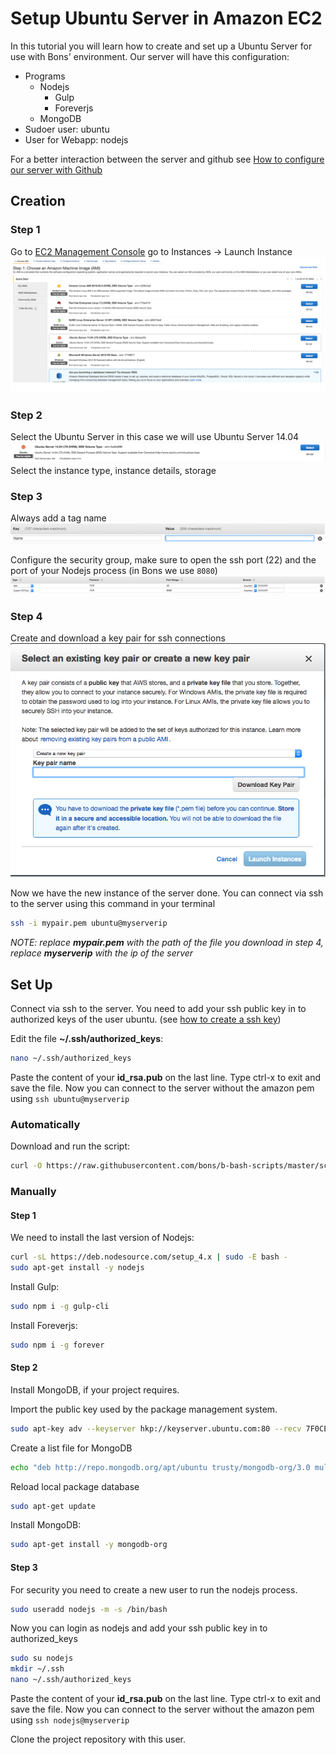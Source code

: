 # Setup Ubuntu Server in Amazon EC2

In this tutorial you will learn how to create and set up a Ubuntu Server for use with Bons' environment.
Our server will have this configuration:
- Programs
  - Nodejs
    - Gulp
    - Foreverjs
  - MongoDB
- Sudoer user: ubuntu
- User for Webapp: nodejs

For a better interaction between the server and github see [How to configure our server with Github](./server-with-github)

## Creation

### Step 1
  Go to [EC2 Management Console](https://console.aws.amazon.com/ec2/v2/home) go to Instances -> Launch Instance
  ![photo](../photos/setup/photo-1.png?raw=true)

### Step 2
  Select the Ubuntu Server in this case we will use Ubuntu Server 14.04
  ![photo](../photos/setup/photo-2.png?raw=true)
  Select the instance type, instance details, storage

### Step 3
  Always add a tag name
  ![photo](../photos/setup/photo-3.png?raw=true)

  Configure the security group, make sure to open the ssh port (22) and the port of your Nodejs process (in Bons we use `8080`)
  ![photo](../photos/setup/photo-4.png?raw=true)

### Step 4
  Create and download a key pair for ssh connections
  ![photo](../photos/setup/photo-5.png?raw=true)

Now we have the new instance of the server done. You can connect via ssh to the server using this command in your terminal
```bash
ssh -i mypair.pem ubuntu@myserverip
```

_NOTE: replace __mypair.pem__ with the path of the file you download in step 4, replace __myserverip__ with the ip of the server_

## Set Up

Connect via ssh to the server.
You need to add your ssh public key in to authorized keys of the user ubuntu. (see [how to create a ssh key](./how-to-create-ssh-key.md))

Edit the file __~/.ssh/authorized_keys__:
```bash
nano ~/.ssh/authorized_keys
```

Paste the content of your __id_rsa.pub__ on the last line. Type ctrl-x to exit and save the file.
Now you can connect to the server without the amazon pem using `ssh ubuntu@myserverip`

### Automatically
Download and run the script:
```bash
curl -O https://raw.githubusercontent.com/bons/b-bash-scripts/master/scripts/setup.sh && sudo bash setup.sh && rm setup.sh
```

### Manually

#### Step 1
We need to install the last version of Nodejs:
```bash
curl -sL https://deb.nodesource.com/setup_4.x | sudo -E bash -
sudo apt-get install -y nodejs
```

Install Gulp:
```bash
sudo npm i -g gulp-cli
```

Install Foreverjs:
```bash
sudo npm i -g forever
```

#### Step 2
Install MongoDB, if your project requires.

Import the public key used by the package management system.
```bash
sudo apt-key adv --keyserver hkp://keyserver.ubuntu.com:80 --recv 7F0CEB10
```
Create a list file for MongoDB
```bash
echo "deb http://repo.mongodb.org/apt/ubuntu trusty/mongodb-org/3.0 multiverse" | sudo tee /etc/apt/sources.list.d/mongodb-org-3.0.list
```

Reload local package database
```bash
sudo apt-get update
```

Install MongoDB:
```bash
sudo apt-get install -y mongodb-org
```

#### Step 3
For security you need to create a new user to run the nodejs process.
```bash
sudo useradd nodejs -m -s /bin/bash
```
Now you can login as nodejs and add your ssh public key in to authorized_keys
```bash
sudo su nodejs
mkdir ~/.ssh
nano ~/.ssh/authorized_keys
```
Paste the content of your __id_rsa.pub__ on the last line. Type ctrl-x to exit and save the file.
Now you can connect to the server without the amazon pem using `ssh nodejs@myserverip`

Clone the project repository with this user.
